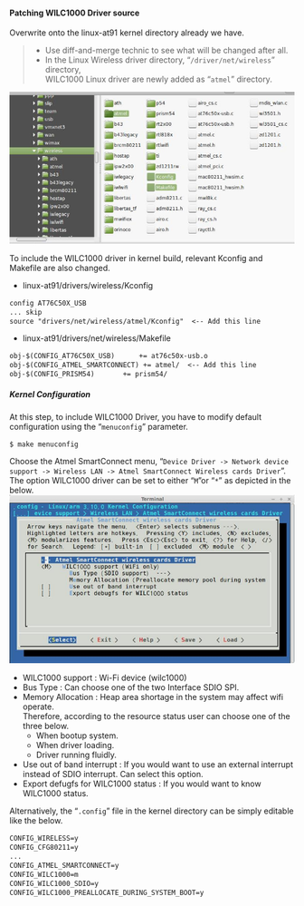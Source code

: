 #### Patching WILC1000 Driver source  
Overwrite onto the linux-at91 kernel directory already we have.  
> * Use diff-and-merge technic to see what will be changed after all.  
> * In the Linux Wireless driver directory, “`/driver/net/wireless`” directory,  
>          WILC1000 Linux driver are newly added as “`atmel`” directory. 

![](https://github.com/atmchrispark/Image/blob/master/driver_image.jpg)  

To include the WILC1000 driver in kernel build, relevant Kconfig and Makefile are also changed.  
   * linux-at91/drivers/wireless/Kconfig  
```
config AT76C50X_USB  
... skip  
source "drivers/net/wireless/atmel/Kconfig"  <-- Add this line  
```

   * linux-at91/drivers/net/wireless/Makefile  
```
obj-$(CONFIG_AT76C50X_USB)      += at76c50x-usb.o  
obj-$(CONFIG_ATMEL_SMARTCONNECT) += atmel/  <-- Add this line  
obj-$(CONFIG_PRISM54)		+= prism54/  
```

##### Kernel Configuration
At this step, to include WILC1000 Driver, you have to modify default configuration using the “`menuconfig`” parameter.  

    $ make menuconfig
    
Choose the Atmel SmartConnect menu, “`Device Driver -> Network device support -> Wireless LAN -> Atmel SmartConnect Wireless cards Driver`”. The option WILC1000 driver can be set to either “`M`”or “`*`” as depicted in the below.  
![](https://github.com/atmchrispark/Image/blob/master/kernel_smartconnect.jpg)  

   * WILC1000 support  : Wi-Fi device (wilc1000)  
   * Bus Type          : Can choose one of the two Interface SDIO SPI.  
   * Memory Allocation : Heap area shortage in the system may affect wifi operate.  
Therefore, according to the resource status user can choose one of the three below.  
      * When bootup system.
      * When driver loading.
      * Driver running fluidly.
   * Use out of band interrupt : If you would want to use an external interrupt instead of SDIO interrupt. Can select this option.  
   * Export defugfs for WILC1000 status : If you would want to know WILC1000 status.  

  
Alternatively, the “`.config`” file in the kernel directory can be simply editable like the below.  
```
CONFIG_WIRELESS=y  
CONFIG_CFG80211=y  
...  
CONFIG_ATMEL_SMARTCONNECT=y  
CONFIG_WILC1000=m  
CONFIG_WILC1000_SDIO=y  
CONFIG_WILC1000_PREALLOCATE_DURING_SYSTEM_BOOT=y  
```
